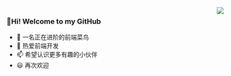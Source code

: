<img align="right" src="https://github-readme-stats.vercel.app/api?username=TaoLoading&show_icons=true">

### 👋Hi! Welcome to my GitHub
- 👀 一名正在进阶的前端菜鸟
- 🌱 热爱前端开发
- 📫 希望认识更多有趣的小伙伴
- 😃 再次欢迎
